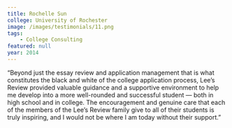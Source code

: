 ```yaml
---
title: Rochelle Sun
college: University of Rochester
image: /images/testimonials/11.png
tags:
    - College Consulting
featured: null
year: 2014
---
```


“Beyond just the essay review and application management that is what
constitutes the black and white of the college application process, Lee’s
Review provided valuable guidance and a supportive environment to help me
develop into a more well-rounded and successful student — both in high
school and in college. The encouragement and genuine care that each of the
members of the Lee’s Review family give to all of their students is truly
inspiring, and I would not be where I am today without their support.”
